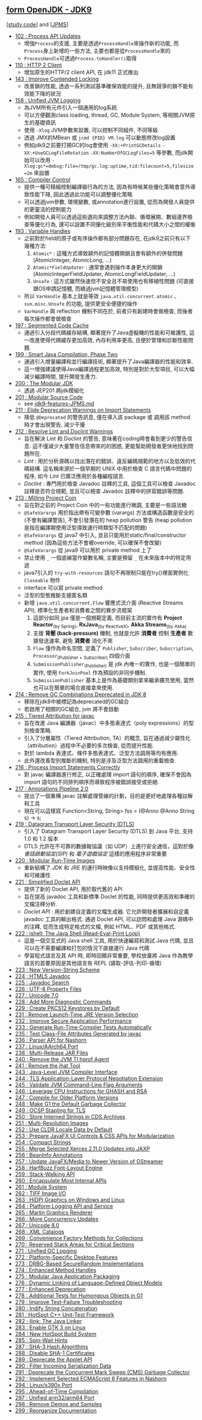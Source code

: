## [form OpenJDK - JDK9](https://openjdk.org/projects/jdk9/)

[[study code](./src/test/java/org/aery/study/jdk9)] and [[JPMS](./jdk9-features-JPMS.md)]

- [102 : Process API Updates](https://openjdk.org/jeps/102)
    - 增強`Process`的支援, 主要是透過`ProcessHandle`來操作新的功能, 而`Process`身上新增的一些方法, 主要也都是從`ProcessHandle`來的
    - `ProcessHandle`可透過`Process.toHandler()`取得
- [110 : HTTP 2 Client](https://openjdk.org/jeps/110)
    - 增加原生的HTTP/2 client API, 在 jdk11 正式推出
- [143 : Improve Contended Locking](https://openjdk.org/jeps/143)
    - 改善鎖的性能, 透過一系列測試基準確保效能的提升, 且無競爭的鎖不能有效能下降的狀況
- [158 : Unified JVM Logging](https://openjdk.org/jeps/158)
    - 為JVM所有元件引入一個通用的log系統
    - 可以方便觀測class loading, thread, GC, Module System, 等相關JVM原生的基礎資訊
    - 使用 `-Xlog` JVM參數來設置, 可以控制不同組件, 不同等級
    - 透過 JMX的MBean 或 `jcmd {PID} VM.log` 可以動態修改log設置
    - 例如jdk9之前要打開GC的log會使用 `-XX:+PrintGCDetails` `-XX:+UseGCLogFileRotation` `-XX:NumberOfGCLogFiles=5` 等參數,
      而jdk開始可以改用 `-Xlog:gc*=debug:file=/tmp/gc.log:uptime,tid:filecount=5,filesize=2m` 來設置
- [165 : Compiler Control](https://openjdk.org/jeps/165)
    - 提供一種可精細控制編譯器行為的方法, 因為有時候某些優化策略會意外導致性能下降, 因此透過此功能可以調整優化策略
    - 可以透過jvm參數, 環境變數, 或annotation進行設置, 從而為開發人員提供的更靈活的控制能力
    - 例如開發人員可以透過這些選向來調整方法內聯、循環展開、數組邊界檢查等優化行為, 還可以設置不同優化級別來平衡性能和代碼大小之間的權衡
- [193 : Variable Handles](https://openjdk.org/jeps/193)
    - 之前對於field的原子或有序操作都有部分問題存在, 在jdk9之前只有以下幾種方法:
        1. `Atomic*` : 這種方式導致額外的記憶體開銷且會有額外的併發問題 (AtomicInteger, AtomicLong, ...)
        2. `Atomic*FieldUpdater` : 通常會遇到操作本身更大的開銷 (AtomicIntegerFieldUpdater, AtomicLongFieldUpdater, ...)
        3. `Unsafe` : 這方式雖然快速但不安全且不易使用也有移植性問題 (可直接跟OS申請記憶體, 而繞過jvm記憶體管理模型)
    - 所以 `VarHandle` 基本上就是等效 `java.util.concurrent.atomic` 、 `sun.misc.Unsafe` 的功能, 提供更安全便捷的操作
    - `VarHandle` 與 reflection 機制不同在於, 前者只有創建時會做檢查, 而後者每次操作都會做檢查
- [197 : Segmented Code Cache](https://openjdk.org/jeps/197)
    - 通過引入分段代碼緩存結構, 顯著提升了Java虛擬機的性能和可維護性, 這一改進使得代碼緩存更加高效, 內存利用率更高, 且便於管理和診斷性能問題.
- [199 : Smart Java Compilation, Phase Two](https://openjdk.org/jeps/199)
    - 通過引入增量編譯和並行編譯技術, 顯著提升了Java編譯器的性能和效率.
    - 這一增強建議使得Java編譯過程更加高效, 特別是對於大型項目, 可以大幅減少編譯時間, 提升開發生產力.
- [200 : The Modular JDK](https://openjdk.org/jeps/200)
    - 透過 JEP201 將jdk模組化
- [201 : Modular Source Code](https://openjdk.org/jeps/201)
    - see [jdk9-features-JPMS.md](./jdk9-features-JPMS.md)
- [211 : Elide Deprecation Warnings on Import Statements](https://openjdk.org/jeps/211)
    - 降低 `@Deprecated` 的警告訊息, 僅在導入該 package 或 調用該 method 時才會出現警告, 減少干擾
- [212 : Resolve Lint and Doclint Warnings](https://openjdk.org/jeps/212)
    - 旨在解決 Lint 和 Doclint 的警告, 意味著在coding時會看到更少的警告信息. 這不僅減少大量警告信息帶來的的困惑, 更能幫助開發者更快地找到問題所在.
    - *Lint* : 用於分析源碼以找出潛在的錯誤、違反編碼規範的地方以及低效的代碼結構. 這名稱來源於一個早期的 UNIX 中用於檢查 C 語言代碼中問題的程序, 如今
      Lint 已廣泛應用於各種編程語言.
    - *Doclint* : 專門用於檢查 Javadoc 註釋的工具, 這個工具可以檢查 Javadoc 註釋是否符合規範, 並且可以檢查 Javadoc 註釋中的拼寫錯誤等問題.
- [213 : Milling Project Coin](https://openjdk.org/jeps/213)
    - 旨在對之前的 Project Coin 中的一些功能進行微調, 主要是一些語法糖
    - `@SafeVarargs` 用於指出帶有可變參數 (varargs) 方法或構造函數是安全的(不會有編譯警告), 不會引發潛在的 heap pollution 警告 (heap pollution
      是指在編譯期使用泛型導致運行時類型不匹配的問題)
    - `@SafeVarargs` 從 java7 中引入, 並且只能用於static/final/constructor method (因為這些方法不會被override, 可以確保不會改變)
    - `@SafeVarargs` 從 java9 可以用於 private method 上了
    - 禁止使用 `_` 一個底線當作變數名稱, 主要是預留 `_` 在未來版本中的特定用途
    - java7引入的 `try-with-resources` 語句不再限制只能在try()裡面實例化 `Closeable` 物件
    - interface 可以寫 private method
    - 泛型的型態推斷支援匿名類
    - 新增 `java.util.concurrent.Flow` 響應式流介面 (Reactive Streams API), 標準化生產者和消費者之間的異步流框架
        1. 這部分如同 jpa 僅是一個規範定義, 而目前主流的實作有 **Project Reactor**<sub>(by Spring)</sub>, **RxJava**<sub>(by ReactiveX)</sub>, **Akka
           Streams**<sub>(by Akka)</sub>
        1. 支援 **背壓 (back-pressure)** 機制, 也就是允許 **消費者** 控制 **生產者** 數據發送速率, 避免 **消費者** 消化不來
        1. `Flow` 僅作為命名空間, 定義了 `Publisher`, `Subscriber`, `Subscription`, `Processor`<sub>(Publisher + Subscriber)</sub> 四個介面
        1. `SubmissionPublisher`<sub>(Publisher)</sub> 是 jdk 內唯一的實作, 也是一個簡單的實作, 使用 `ForkJoinPool` 作為預設的非同步機制.
        1. `SubmissionPublisher` 基本上是作為基礎類別拿來繼承擴充使用, 當然也可以在簡單的場合直接拿來使用.
- [214 : Remove GC Combinations Deprecated in JDK 8](https://openjdk.org/jeps/214)
    - 移除在jdk8中被標記為deprecated的GC組合
    - 若啟用了相關的GC組合, jvm 將不會啟動
- [215 : Tiered Attribution for javac](https://openjdk.org/jeps/215)
    - 旨在改進 Java 編譑器（javac）中多態表達式（poly expressions）的型別檢查策略.
    - 引入了分層屬性（Tiered Attribution, TA）的概念, 旨在通過減少屬性化（attribution）過程中不必要的多次檢查, 從而提升性能.
    - 對於 lambda 表達式、條件多態表達式、泛型方法調用等均有應用.
    - 此外還改善型別推斷的機制, 特別是涉及泛型方法調用的重載檢查.
- [216 : Process Import Statements Correctly](https://openjdk.org/jeps/216)
    - 對 javac 編譯器進行修正, 以正確處理 import 語句的順序, 確保不會因為 import 語句的不同排列順序而導致程序被錯誤接受或拒絕.
- [217 : Annotations Pipeline 2.0](https://openjdk.org/jeps/217)
    - 提出了一個重構 javac 註解處理管線的計劃，目的是更好地處理各種註解和工具
    - 現在可以這樣寫 Function<String, String> fss = (@Anno @Anno String s) -> s;
- [219 : Datagram Transport Layer Security (DTLS)](https://openjdk.org/jeps/219)
    - 引入了 Datagram Transport Layer Security (DTLS) 到 Java 平台, 支持 1.0 和 1.2 版本
    - DTLS 允許在不可靠的數據報協議（如 UDP）上進行安全通信，這對於像 *會話啟動協定(SIP)* 和 *電子遊戲協定* 這樣的應用程序非常重要
- [220 : Modular Run-Time Images](https://openjdk.org/jeps/220)
    - 重新結構了 JDK 和 JRE 的運行時映像以支持模組化, 並提高性能、安全性和可維護性
- [221 : Simplified Doclet API](https://openjdk.org/jeps/221)
    - 提供了新的 Doclet API, 用於取代舊的 API
    - 旨在提高 javadoc 工具和新標準 Doclet 的性能, 同時提供更高效和準確的文檔注釋分析.
    - *Doclet API* : 用於創建自定義的文檔生成器. 它允許開發者擴展和自定義 javadoc 工具的輸出格式. 通過 Doclet API, 可以訪問和處理 Java 源碼中的注釋,
      從而生成特定格式的文檔, 例如 HTML、PDF 或其他格式.
- [222 : jshell: The Java Shell (Read-Eval-Print Loop)](https://openjdk.org/jeps/222)
  - 這是一個交互式的 Java shell 工具, 用於快速編寫和測試 Java 代碼, 並且可以在不需要編譯和打包的情況下直接運行 Java 代碼
  - 學習程式語言及其 API 時, 即時回饋非常重要, 學校放棄將 Java 作為教學語言的首要原因是其他語言有 *REPL* (讀取-評估-列印-循環)
- [223 : New Version-String Scheme](https://openjdk.org/jeps/223)
- [224 : HTML5 Javadoc](https://openjdk.org/jeps/224)
- [225 : Javadoc Search](https://openjdk.org/jeps/225)
- [226 : UTF-8 Property Files](https://openjdk.org/jeps/226)
- [227 : Unicode 7.0](https://openjdk.org/jeps/227)
- [228 : Add More Diagnostic Commands](https://openjdk.org/jeps/228)
- [229 : Create PKCS12 Keystores by Default](https://openjdk.org/jeps/229)
- [231 : Remove Launch-Time JRE Version Selection](https://openjdk.org/jeps/231)
- [232 : Improve Secure Application Performance](https://openjdk.org/jeps/232)
- [233 : Generate Run-Time Compiler Tests Automatically](https://openjdk.org/jeps/233)
- [235 : Test Class-File Attributes Generated by javac](https://openjdk.org/jeps/235)
- [236 : Parser API for Nashorn](https://openjdk.org/jeps/236)
- [237 : Linux/AArch64 Port](https://openjdk.org/jeps/237)
- [238 : Multi-Release JAR Files](https://openjdk.org/jeps/238)
- [240 : Remove the JVM TI hprof Agent](https://openjdk.org/jeps/240)
- [241 : Remove the jhat Tool](https://openjdk.org/jeps/241)
- [243 : Java-Level JVM Compiler Interface](https://openjdk.org/jeps/243)
- [244 : TLS Application-Layer Protocol Negotiation Extension](https://openjdk.org/jeps/244)
- [245 : Validate JVM Command-Line Flag Arguments](https://openjdk.org/jeps/245)
- [246 : Leverage CPU Instructions for GHASH and RSA](https://openjdk.org/jeps/246)
- [247 : Compile for Older Platform Versions](https://openjdk.org/jeps/247)
- [248 : Make G1 the Default Garbage Collector](https://openjdk.org/jeps/248)
- [249 : OCSP Stapling for TLS](https://openjdk.org/jeps/249)
- [250 : Store Interned Strings in CDS Archives](https://openjdk.org/jeps/250)
- [251 : Multi-Resolution Images](https://openjdk.org/jeps/251)
- [252 : Use CLDR Locale Data by Default](https://openjdk.org/jeps/252)
- [253 : Prepare JavaFX UI Controls &amp; CSS APIs for Modularization](https://openjdk.org/jeps/253)
- [254 : Compact Strings](https://openjdk.org/jeps/254)
- [255 : Merge Selected Xerces 2.11.0 Updates into JAXP](https://openjdk.org/jeps/255)
- [256 : BeanInfo Annotations](https://openjdk.org/jeps/256)
- [257 : Update JavaFX/Media to Newer Version of GStreamer](https://openjdk.org/jeps/257)
- [258 : HarfBuzz Font-Layout Engine](https://openjdk.org/jeps/258)
- [259 : Stack-Walking API](https://openjdk.org/jeps/259)
- [260 : Encapsulate Most Internal APIs](https://openjdk.org/jeps/260)
- [261 : Module System](https://openjdk.org/jeps/261)
- [262 : TIFF Image I/O](https://openjdk.org/jeps/262)
- [263 : HiDPI Graphics on Windows and Linux](https://openjdk.org/jeps/263)
- [264 : Platform Logging API and Service](https://openjdk.org/jeps/264)
- [265 : Marlin Graphics Renderer](https://openjdk.org/jeps/265)
- [266 : More Concurrency Updates](https://openjdk.org/jeps/266)
- [267 : Unicode 8.0](https://openjdk.org/jeps/267)
- [268 : XML Catalogs](https://openjdk.org/jeps/268)
- [269 : Convenience Factory Methods for Collections](https://openjdk.org/jeps/269)
- [270 : Reserved Stack Areas for Critical Sections](https://openjdk.org/jeps/270)
- [271 : Unified GC Logging](https://openjdk.org/jeps/271)
- [272 : Platform-Specific Desktop Features](https://openjdk.org/jeps/272)
- [273 : DRBG-Based SecureRandom Implementations](https://openjdk.org/jeps/273)
- [274 : Enhanced Method Handles](https://openjdk.org/jeps/274)
- [275 : Modular Java Application Packaging](https://openjdk.org/jeps/275)
- [276 : Dynamic Linking of Language-Defined Object Models](https://openjdk.org/jeps/276)
- [277 : Enhanced Deprecation](https://openjdk.org/jeps/277)
- [278 : Additional Tests for Humongous Objects in G1](https://openjdk.org/jeps/278)
- [279 : Improve Test-Failure Troubleshooting](https://openjdk.org/jeps/279)
- [280 : Indify String Concatenation](https://openjdk.org/jeps/280)
- [281 : HotSpot C++ Unit-Test Framework](https://openjdk.org/jeps/281)
- [282 : jlink: The Java Linker](https://openjdk.org/jeps/282)
- [283 : Enable GTK 3 on Linux](https://openjdk.org/jeps/283)
- [284 : New HotSpot Build System](https://openjdk.org/jeps/284)
- [285 : Spin-Wait Hints](https://openjdk.org/jeps/285)
- [287 : SHA-3 Hash Algorithms](https://openjdk.org/jeps/287)
- [288 : Disable SHA-1 Certificates](https://openjdk.org/jeps/288)
- [289 : Deprecate the Applet API](https://openjdk.org/jeps/289)
- [290 : Filter Incoming Serialization Data](https://openjdk.org/jeps/290)
- [291 : Deprecate the Concurrent Mark Sweep (CMS) Garbage Collector](https://openjdk.org/jeps/291)
- [292 : Implement Selected ECMAScript 6 Features in Nashorn](https://openjdk.org/jeps/292)
- [294 : Linux/s390x Port](https://openjdk.org/jeps/294)
- [295 : Ahead-of-Time Compilation](https://openjdk.org/jeps/295)
- [297 : Unified arm32/arm64 Port](https://openjdk.org/jeps/297)
- [298 : Remove Demos and Samples](https://openjdk.org/jeps/298)
- [299 : Reorganize Documentation](https://openjdk.org/jeps/299)
